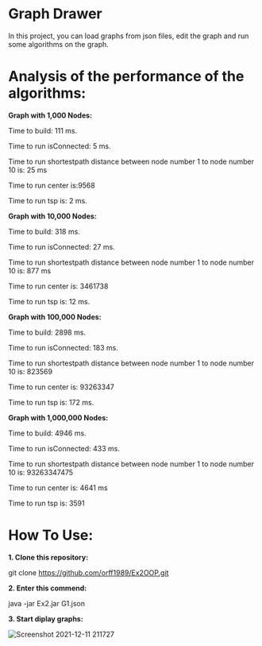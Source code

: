 # Graph Drawer
In this project, you can load graphs from json files, edit the graph and run some algorithms on the graph.

# Analysis of the performance of the algorithms:


__Graph with 1,000 Nodes:__

Time to build: 111 ms. 

Time to run isConnected: 5 ms.

Time to run shortestpath distance between node number 1 to node number 10 is: 25 ms

Time to run center is:9568 
 
Time to run tsp is: 2 ms.



__Graph with 10,000 Nodes:__

Time to build: 318 ms. 

Time to run isConnected: 27 ms.

Time to run shortestpath distance between node number 1 to node number 10 is: 877 ms

Time to run center is: 3461738
 
Time to run tsp is: 12 ms.



__Graph with 100,000 Nodes:__

Time to build: 2898 ms. 

Time to run isConnected: 183 ms.

Time to run shortestpath distance between node number 1 to node number 10 is: 823569 

Time to run center is: 93263347 
 
Time to run tsp is: 172 ms.



__Graph with 1,000,000 Nodes:__

Time to build: 4946 ms. 

Time to run isConnected: 433 ms.

Time to run shortestpath distance between node number 1 to node number 10 is: 93263347475 

Time to run center is: 4641 ms
 
Time to run tsp is: 3591 


# How To Use:

__1. Clone this repository:__

   git clone https://github.com/orff1989/Ex2OOP.git
   
__2. Enter this commend:__

   java -jar Ex2.jar G1.json
   
__3. Start diplay graphs:__

![Screenshot 2021-12-11 211727](https://user-images.githubusercontent.com/43110158/145688910-7d924733-379f-4f0c-9ad4-dfda1dd4fe95.png)


